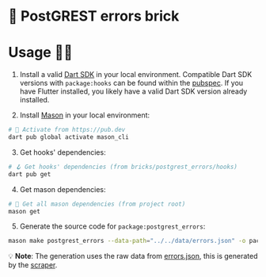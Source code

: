 # 🧱 PostGREST errors brick

# Usage 🧑‍💻

1.  Install a valid [Dart SDK](https://dart.dev/get-dart) in your local environment. Compatible Dart SDK versions with `package:hooks` can be found within the [pubspec](hooks/pubspec.yaml). If you have Flutter installed, you likely have a valid Dart SDK version already installed.

2.  Install [Mason](https://github.com/felangel/mason/tree/master/packages/mason_cli#installation) in your local environment:

```sh
# 🎯 Activate from https://pub.dev
dart pub global activate mason_cli
```

3.  Get hooks' dependencies:

```sh
# 🪝 Get hooks' dependencies (from bricks/postgrest_errors/hooks)
dart pub get
```

4. Get mason dependencies:

```sh
# 🧱 Get all mason dependencies (from project root)
mason get
```

5. Generate the source code for `package:postgrest_errors`:

```sh
mason make postgrest_errors --data-path="../../data/errors.json" -o packages/postgrest_errors
```

💡 **Note**: The generation uses the raw data from [errors.json](../../../data/errors.json), this is generated by the [scraper](../../postgrest_errors_scraper/).
